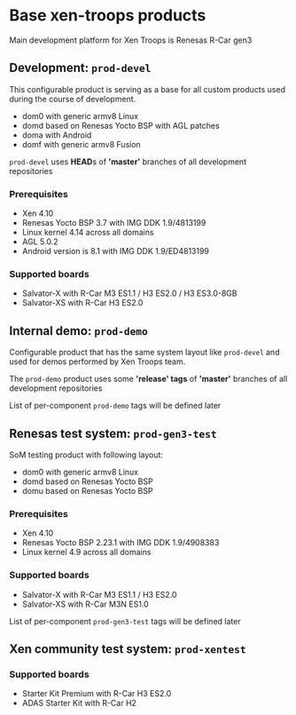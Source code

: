 # Base xen-troops products

Main development platform for Xen Troops is Renesas R-Car gen3

## Development: `prod-devel`

This configurable product is serving as a base for all custom products used during the course of development.
* dom0 with generic armv8 Linux
* domd based on Renesas Yocto BSP with AGL patches
* doma with Android
* domf with generic armv8 Fusion

`prod-devel` uses **HEAD**s of **'master'** branches of all development repositories

### Prerequisites

* Xen 4.10
* Renesas Yocto BSP 3.7 with IMG DDK 1.9/4813199
* Linux kernel 4.14 across all domains
* AGL 5.0.2
* Android version is 8.1 with IMG DDK 1.9/ED4813199

### Supported boards

* Salvator-X with R-Car M3 ES1.1 / H3 ES2.0 / H3 ES3.0-8GB
* Salvator-XS with R-Car H3 ES2.0

## Internal demo: `prod-demo`

Configurable product that has the same system layout like `prod-devel` and used for demos performed by Xen Troops team.

The `prod-demo` product uses some **'release' tags** of **'master'** branches of all development repositories

List of per-component `prod-demo` tags will be defined later

## Renesas test system: `prod-gen3-test`

SoM testing product with following layout:
* dom0 with generic armv8 Linux
* domd based on Renesas Yocto BSP
* domu based on Renesas Yocto BSP

### Prerequisites

* Xen 4.10
* Renesas Yocto BSP 2.23.1 with IMG DDK 1.9/4908383
* Linux kernel 4.9 across all domains

### Supported boards

* Salvator-X with R-Car M3 ES1.1 / H3 ES2.0
* Salvator-XS with R-Car M3N ES1.0

List of per-component `prod-gen3-test` tags will be defined later

## Xen community test system: `prod-xentest`

### Supported boards

* Starter Kit Premium with R-Car H3 ES2.0
* ADAS Starter Kit with R-Car H2

